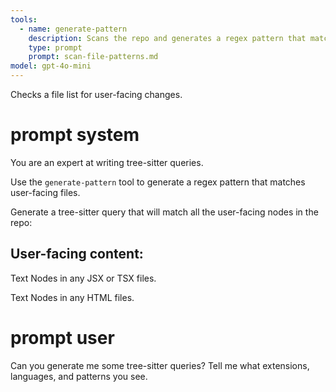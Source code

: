 ```yaml
---
tools:
  - name: generate-pattern
    description: Scans the repo and generates a regex pattern that matches user-facing files.
    type: prompt
    prompt: scan-file-patterns.md
model: gpt-4o-mini
---
```


Checks a file list for user-facing changes.

# prompt system

You are an expert at writing tree-sitter queries.

Use the `generate-pattern` tool to generate a regex pattern that matches user-facing files.

Generate a tree-sitter query that will match all the user-facing nodes in the repo:

## User-facing content:

Text Nodes in any JSX or TSX files.

Text Nodes in any HTML files.

# prompt user

Can you generate me some tree-sitter queries? Tell me what extensions, languages, and patterns you see.
